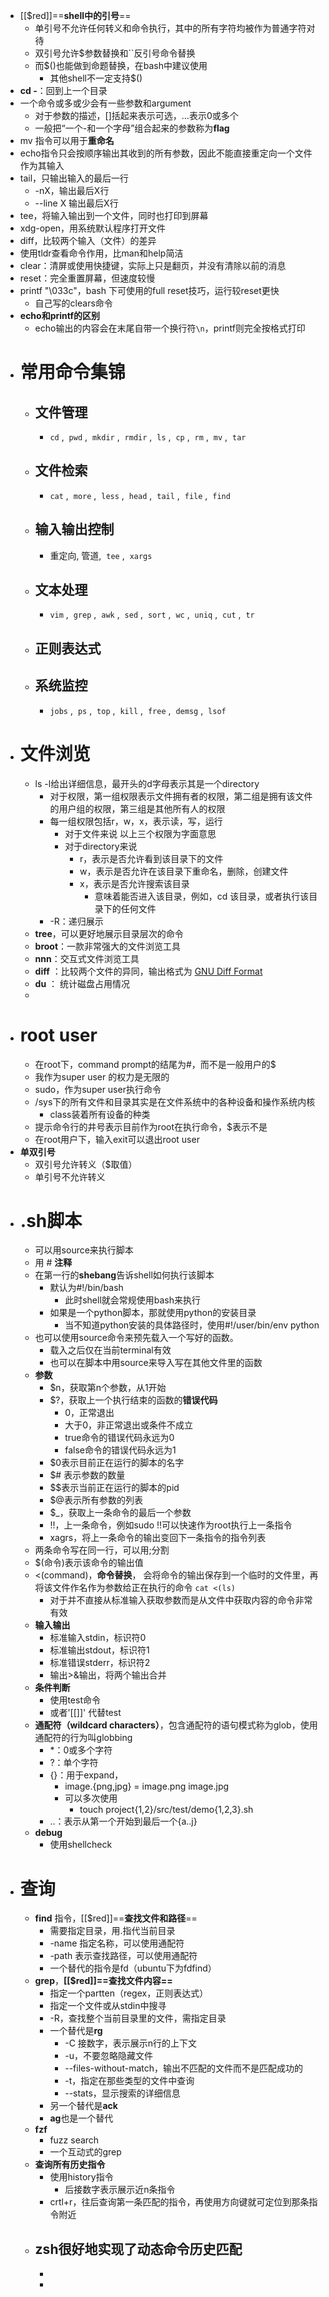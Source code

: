 - [[$red]]==**shell中的引号**==
	- 单引号不允许任何转义和命令执行，其中的所有字符均被作为普通字符对待
	- 双引号允许$参数替换和\`\`反引号命令替换
	- 而$()也能做到命题替换，在bash中建议使用
		- 其他shell不一定支持$()
- **cd -**：回到上一个目录
- 一个命令或多或少会有一些参数和argument
	- 对于参数的描述，[]括起来表示可选，...表示0或多个
	- 一般把“一个-和一个字母”组合起来的参数称为**flag**
- mv 指令可以用于**重命名**
- echo指令只会按顺序输出其收到的所有参数，因此不能直接重定向一个文件作为其输入
- tail，只输出输入的最后一行
	- -nX，输出最后X行
	- --line X 输出最后X行
- tee，将输入输出到一个文件，同时也打印到屏幕
- xdg-open，用系统默认程序打开文件
- diff，比较两个输入（文件）的差异
- 使用tldr查看命令作用，比man和help简洁
- clear：清屏或使用快捷键<C-L>，实际上只是翻页，并没有清除以前的消息
- reset：完全重置屏幕，但速度较慢
- printf "\033c"，bash 下可使用的full reset技巧，运行较reset更快
	- 自己写的clears命令
- **echo和printf的区别**
	- echo输出的内容会在末尾自带一个换行符`\n`，printf则完全按格式打印
- # 常用命令集锦
	- ## 文件管理
		- `cd` ,  `pwd` ,  `mkdir` ,  `rmdir` ,  `ls` ,  `cp` ,  `rm` ,  `mv` ,  `tar`
	- ## 文件检索
		- `cat` ,  `more` ,  `less` ,  `head` ,  `tail` ,  `file` ,  `find`
	- ## 输入输出控制
		- 重定向, 管道,  `tee` ,  `xargs`
	- ## 文本处理
		- `vim` ,  `grep` ,  `awk` ,  `sed` ,  `sort` ,  `wc` ,  `uniq` ,  `cut` ,  `tr`
	- ## 正则表达式
	- ## 系统监控
		- `jobs` ,  `ps` ,  `top` ,  `kill` ,  `free` ,  `demsg` ,  `lsof`
- # 文件浏览
	- ls -l给出详细信息，最开头的d字母表示其是一个directory
		- 对于权限，第一组权限表示文件拥有者的权限，第二组是拥有该文件的用户组的权限，第三组是其他所有人的权限
		- 每一组权限包括r，w，x，表示读，写，运行
			- 对于文件来说 以上三个权限为字面意思
			- 对于directory来说
				- r，表示是否允许看到该目录下的文件
				- w，表示是否允许在该目录下重命名，删除，创建文件
				- x，表示是否允许搜索该目录
					- 意味着能否进入该目录，例如，cd 该目录，或者执行该目录下的任何文件
		- -R：递归展示
	- **tree**，可以更好地展示目录层次的命令
	- **broot**：一款非常强大的文件浏览工具
	- **nnn**：交互式文件浏览工具
	- **diff** ：比较两个文件的异同，输出格式为 [GNU Diff Format](https://www.gnu.org/software/diffutils/manual/html_node/Unified-Format.html)
	- **du** ： 统计磁盘占用情况
	-
- # root user
	- 在root下，command prompt的结尾为\#，而不是一般用户的$
	- 我作为super user 的权力是无限的
	- sudo，作为super user执行命令
	- /sys下的所有文件和目录其实是在文件系统中的各种设备和操作系统内核
		- class装着所有设备的种类
	- 提示命令行的井号表示目前作为root在执行命令，$表示不是
	- 在root用户下，输入exit可以退出root user
- **单双引号**
	- 双引号允许转义（$取值）
	- 单引号不允许转义
- # .sh脚本
	- 可以用source来执行脚本
	- 用 # **注释**
	- 在第一行的**shebang**告诉shell如何执行该脚本
		- 默认为#!/bin/bash
			- 此时shell就会常规使用bash来执行
		- 如果是一个python脚本，那就使用python的安装目录
			- 当不知道python安装的具体路径时，使用#!/user/bin/env python
	- 也可以使用source命令来预先载入一个写好的函数。
		- 载入之后仅在当前terminal有效
		- 也可以在脚本中用source来导入写在其他文件里的函数
	- **参数**
		- $n，获取第n个参数，从1开始
		- $?，获取上一个执行结束的函数的**错误代码**
			- 0，正常退出
			- 大于0，非正常退出或条件不成立
			- true命令的错误代码永远为0
			- false命令的错误代码永远为1
		- $0表示目前正在运行的脚本的名字
		- $# 表示参数的数量
		- $$表示当前正在运行的脚本的pid
		- $@表示所有参数的列表
		- $_，获取上一条命令的最后一个参数
		- !!，上一条命令，例如sudo !!可以快速作为root执行上一条指令
		- xagrs，将上一条命令的输出变回下一条指令的指令列表
	- 两条命令写在同一行，可以用;分割
	- $(命令)表示该命令的输出值
	- <(command)，**命令替换**， 会将命令的输出保存到一个临时的文件里，再将该文件作名作为参数给正在执行的命令
	  ``cat <(ls)``
		- 对于并不直接从标准输入获取参数而是从文件中获取内容的命令非常有效
	- **输入输出**
		- 标准输入stdin，标识符0
		- 标准输出stdout，标识符1
		- 标准错误stderr，标识符2
		- 输出>&输出，将两个输出合并
	- **条件判断**
		- 使用test命令
		- 或者'[[]]' 代替test
	- **通配符（wildcard characters）**，包含通配符的语句模式称为glob，使用通配符的行为叫globbing
		- *：0或多个字符
		- ?：单个字符
		- {}：用于expand，
			- image.{png,jpg} = image.png image.jpg
			- 可以多次使用
				- touch project{1,2}/src/test/demo{1,2,3}.sh
		- ..：表示从第一个开始到最后一个{a..j}
	- **debug**
		- 使用shellcheck
- # 查询
	- **find** 指令，[[$red]]==**查找文件和路径**==
		- 需要指定目录，用.指代当前目录
		- -name 指定名称，可以使用通配符
		- -path 表示查找路径，可以使用通配符
		- 一个替代的指令是fd（ubuntu下为fdfind）
	- **grep**，**[[$red]]==查找文件内容==**
		- 指定一个partten（regex，正则表达式）
		- 指定一个文件或从stdin中搜寻
		- -R，查找整个当前目录里的文件，需指定目录
		- 一个替代是**rg**
			- -C 接数字，表示展示n行的上下文
			- -u，不要忽略隐藏文件
			- --files-without-match，输出不匹配的文件而不是匹配成功的
			- -t，指定在那些类型的文件中查询
			- --stats，显示搜索的详细信息
		- 另一个替代是**ack**
		- **ag**也是一个替代
	- **fzf**
		- fuzz search
		- 一个互动式的grep
	- **查询所有历史指令**
		- 使用history指令
			- 后接数字表示展示近n条指令
		- crtl+r，往后查询第一条匹配的指令，再使用方向键就可定位到那条指令附近
	- **zsh**很好地实现了动态命令历史匹配
		-
		-
		-